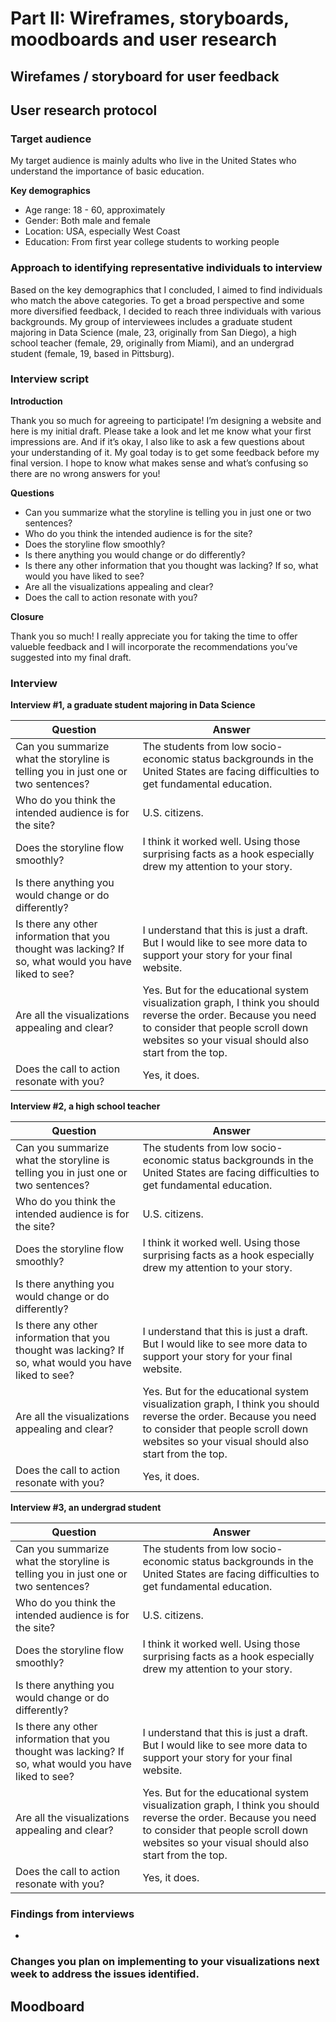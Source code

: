 # Part II: Wireframes, storyboards, moodboards and user research

## Wirefames / storyboard for user feedback

## User research protocol

### Target audience

My target audience is mainly adults who live in the United States who understand the importance of basic education. 

**Key demographics**
- Age range: 18 - 60, approximately
- Gender: Both male and female
- Location: USA, especially West Coast
- Education: From first year college students to working people

### Approach to identifying representative individuals to interview

Based on the key demographics that I concluded, I aimed to find individuals who match the above categories. To get a broad perspective and some more diversified feedback, I decided to reach three individuals with various backgrounds. My group of interviewees includes a graduate student majoring in Data Science (male, 23, originally from San Diego), a high school teacher (female, 29, originally from Miami), and an undergrad student (female, 19, based in Pittsburg).

### Interview script
**Introduction**

Thank you so much for agreeing to participate! I’m designing a website and here is my initial draft. Please take a look and let me know what your first impressions are. And if it’s okay, I also like to ask a few questions about your understanding of it. My goal today is to get some feedback before my final version. I hope to know what makes sense and what’s confusing so there are no wrong answers for you!

**Questions**
- Can you summarize what the storyline is telling you in just one or two sentences?
- Who do you think the intended audience is for the site?
- Does the storyline flow smoothly? 
- Is there anything you would change or do differently?
- Is there any other information that you thought was lacking? If so, what would you have liked to see?
- Are all the visualizations appealing and clear? 
- Does the call to action resonate with you?

**Closure**

Thank you so much! I really appreciate you for taking the time to offer valueble feedback and I will incorporate the recommendations you’ve suggested into my final draft.

### Interview

**Interview #1, a graduate student majoring in Data Science**

| Question | Answer |
| ------ | ------ |
| Can you summarize what the storyline is telling you in just one or two sentences? | The students from low socio-economic status backgrounds in the United States are facing difficulties to get fundamental education. |
| Who do you think the intended audience is for the site? |U.S. citizens. |
| Does the storyline flow smoothly?  | I think it worked well. Using those surprising facts as a hook especially drew my attention to your story. |
| Is there anything you would change or do differently? |  |
| Is there any other information that you thought was lacking? If so, what would you have liked to see? | I understand that this is just a draft. But I would like to see more data to support your story for your final website. |
| Are all the visualizations appealing and clear? | Yes. But for the educational system visualization graph, I think you should reverse the order. Because you need to consider that people scroll down websites so your visual should also start from the top. |
| Does the call to action resonate with you? | Yes, it does. |

**Interview #2, a high school teacher**

| Question | Answer |
| ------ | ------ |
| Can you summarize what the storyline is telling you in just one or two sentences? | The students from low socio-economic status backgrounds in the United States are facing difficulties to get fundamental education. |
| Who do you think the intended audience is for the site? |U.S. citizens. |
| Does the storyline flow smoothly?  | I think it worked well. Using those surprising facts as a hook especially drew my attention to your story. |
| Is there anything you would change or do differently? |  |
| Is there any other information that you thought was lacking? If so, what would you have liked to see? | I understand that this is just a draft. But I would like to see more data to support your story for your final website. |
| Are all the visualizations appealing and clear? | Yes. But for the educational system visualization graph, I think you should reverse the order. Because you need to consider that people scroll down websites so your visual should also start from the top. |
| Does the call to action resonate with you? | Yes, it does. |

**Interview #3, an undergrad student**

| Question | Answer |
| ------ | ------ |
| Can you summarize what the storyline is telling you in just one or two sentences? | The students from low socio-economic status backgrounds in the United States are facing difficulties to get fundamental education. |
| Who do you think the intended audience is for the site? |U.S. citizens. |
| Does the storyline flow smoothly?  | I think it worked well. Using those surprising facts as a hook especially drew my attention to your story. |
| Is there anything you would change or do differently? |  |
| Is there any other information that you thought was lacking? If so, what would you have liked to see? | I understand that this is just a draft. But I would like to see more data to support your story for your final website. |
| Are all the visualizations appealing and clear? | Yes. But for the educational system visualization graph, I think you should reverse the order. Because you need to consider that people scroll down websites so your visual should also start from the top. |
| Does the call to action resonate with you? | Yes, it does. |

### Findings from interviews

- 

### Changes you plan on implementing to your visualizations next week to address the issues identified. 


## Moodboard
